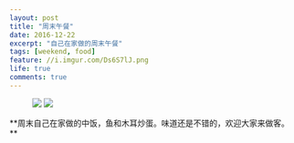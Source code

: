 ```yaml
---
layout: post
title: "周末午餐"
date: 2016-12-22
excerpt: "自己在家做的周末午餐"
tags: [weekend, food]
feature: //i.imgur.com/Ds6S7lJ.png
life: true
comments: true
---
```

<figure>
	<a href="{{ site.staticUrl }}/image/jpg/fish.jpg"><img src="{{ site.staticUrl }}/image/jpg/fish.jpg"></a>
	<a href="{{ site.staticUrl }}/image/jpg/jews-ear.jpg"><img src="{{ site.staticUrl }}/image/jpg/jews-ear.jpg"></a>
</figure>
**周末自己在家做的中饭，鱼和木耳炒蛋。味道还是不错的，欢迎大家来做客。**
